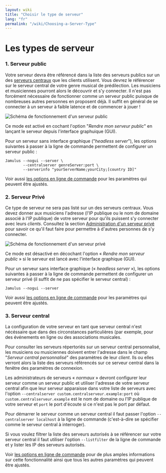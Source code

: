 ```yaml
---
layout: wiki
title: "Choisir le type de serveur"
lang: "fr"
permalink: "/wiki/Choosing-a-Server-Type"
---
```


# Les types de serveur

### 1. Serveur public
Votre serveur devra être référencé dans la liste des serveurs publics sur un des [serveurs centraux](Central-Servers) que les clients utilisent. Vous devrez le référencer sur le serveur central de votre genre musical de prédilection. Les musiciens et musiciennes pourront alors le découvrir et s'y connecter. Il n'est pas forcément nécessaire de fonctionner comme un serveur public puisque de nombreuses autres personnes en proposent déjà. Il suffit en général de se connecter à un serveur à faible latence et de commencer à jouer !

![Schéma de fonctionnement d'un serveur public](https://user-images.githubusercontent.com/9108457/100002427-d37da980-2dc4-11eb-9a22-ac575cf0d6bf.png)

Ce mode est activé en cochant l'option "_Rendre mon serveur public_" en lançant le serveur depuis l'interface graphuique (GUI).

Pour un serveur sans interface graphique ("_headless server_"), les options suivantes à passer à la ligne de commande permettent de configurer un serveur public :

~~~
Jamulus --nogui --server \
        --centralserver genreServer:port \
        --serverinfo "yourServerName;yourCity;[country ID]"
~~~

Voir aussi [les options en ligne de commande](Command-Line-Options) pour les paramètres qui peuvent être ajustés.


### 2. Serveur Privé

Ce type de serveur ne sera pas listé sur un des serveurs centraux. Vous devez donner aux musiciens l'adresse (l'IP publique ou le nom de domaine associé à l'IP publique) de votre serveur pour qu'ils puissent s'y connecter avec leurs _clients_. Consultez la section [Administration d'un serveur privé](Running-a-Private-Server) pour savoir ce qu'il faut faire pour permettre à d'autres personnes de s'y connecter.

![Schéma de fonctionnement d'un serveur privé](https://user-images.githubusercontent.com/9108457/100002706-3a02c780-2dc5-11eb-8c7c-816e0cc02ed6.png)

Ce mode est désactivé en décochant l'option « _Rendre mon serveur public_ » si le serveur est lancé avec l'interface graphique (GUI).

Pour un serveur sans interface graphique (« _headless server_ »), les options suivantes à passer à la ligne de commande permettent de configurer un serveur privé (il suffit de ne pas spécifier le serveur central) :

```shell
Jamulus --nogui --server
```

Voir aussi [les options en ligne de commande](Command-Line-Options) pour les paramètres qui peuvent être ajustés.

### 3. Serveur central

La configuration de votre serveur en tant que serveur central n'est nécéssaire que dans des circonstances particulières (par exemple, pour des événements en ligne ou des associations musicales.

Pour consulter les serveurs répertoriés sur un serveur central personnalisé, les musiciens ou musiciennes doivent entrer l'adresse dans le champ "_Serveur central personnalisé_" des paramètres de leur _client_.  Ils ou elles verront alors la liste des serveurs référencés sur ce serveur central dans la fenêtre des paramètres de connexion.

Les administrateurs de serveurs « _normaux_ » devront configurer leur serveur comme un serveur public et utiliser l'adresse de votre serveur central afin que leur serveur apparaisse dans votre liste de serveurs avec l'option `--centralserver custom.centralserveur.example:port` où `custom.centralserveur.example` est le nom de domaine ou l'IP publique de votre serveur et `port` le port d'écoute si ce n'est pas le port par défaut.

Pour démarrer le serveur comme un serveur central il faut passer l'option `--centralserver localhost` à la ligne de commande (c'est-à-dire se spécifier comme le serveur central à interroger).

Si vous voulez filtrer la liste des serveurs autorisés à se référencer sur votre serveur central il faut utiliser l'option `--listfilter` de la ligne de commande et y lister les IP des serveurs autorisés.

Voir [les options en ligne de commande](Command-Line-Options) pour de plus amples informations sur cette fonctionnalité ainsi que tous les autres paramètres qui peuvent être ajustés.
